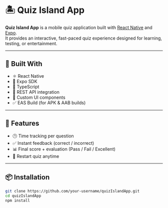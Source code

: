 # 🏝️ Quiz Island App

**Quiz Island App** is a mobile quiz application built with [React Native](https://reactnative.dev/) and [Expo](https://expo.dev/).  
It provides an interactive, fast-paced quiz experience designed for learning, testing, or entertainment.

---

## 📱 Built With

- ⚛️ React Native
- 🚀 Expo SDK
- 🧠 TypeScript
- 📡 REST API integration
- 🎨 Custom UI components
- ✅ EAS Build (for APK & AAB builds)

---

## 🚀 Features

- 🕒 Time tracking per question
- ✅ Instant feedback (correct / incorrect)
- 📊 Final score + evaluation (Pass / Fail / Excellent)
- 🔁 Restart quiz anytime

---

## 📦 Installation

```bash
git clone https://github.com/your-username/quizIslandApp.git
cd quizIslandApp
npm install
